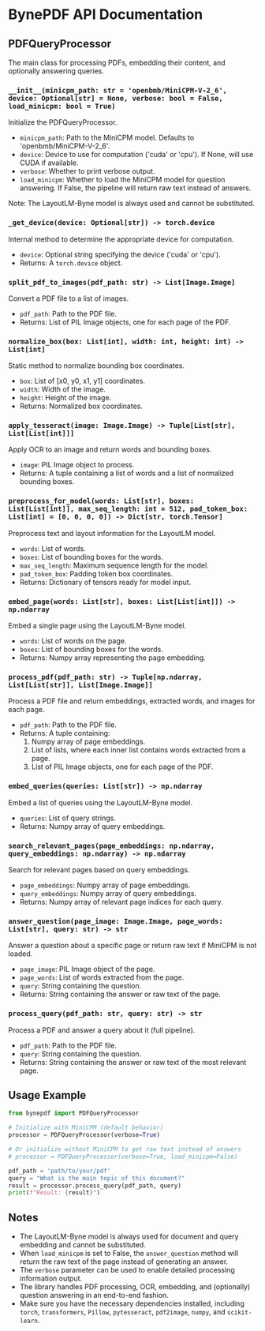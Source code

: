 # BynePDF API Documentation

## PDFQueryProcessor

The main class for processing PDFs, embedding their content, and optionally answering queries.

### `__init__(minicpm_path: str = 'openbmb/MiniCPM-V-2_6', device: Optional[str] = None, verbose: bool = False, load_minicpm: bool = True)`

Initialize the PDFQueryProcessor.

- `minicpm_path`: Path to the MiniCPM model. Defaults to 'openbmb/MiniCPM-V-2_6'.
- `device`: Device to use for computation ('cuda' or 'cpu'). If None, will use CUDA if available.
- `verbose`: Whether to print verbose output.
- `load_minicpm`: Whether to load the MiniCPM model for question answering. If False, the pipeline will return raw text instead of answers.

Note: The LayoutLM-Byne model is always used and cannot be substituted.

### `_get_device(device: Optional[str]) -> torch.device`

Internal method to determine the appropriate device for computation.

- `device`: Optional string specifying the device ('cuda' or 'cpu').
- Returns: A `torch.device` object.

### `split_pdf_to_images(pdf_path: str) -> List[Image.Image]`

Convert a PDF file to a list of images.

- `pdf_path`: Path to the PDF file.
- Returns: List of PIL Image objects, one for each page of the PDF.

### `normalize_box(box: List[int], width: int, height: int) -> List[int]`

Static method to normalize bounding box coordinates.

- `box`: List of [x0, y0, x1, y1] coordinates.
- `width`: Width of the image.
- `height`: Height of the image.
- Returns: Normalized box coordinates.

### `apply_tesseract(image: Image.Image) -> Tuple[List[str], List[List[int]]]`

Apply OCR to an image and return words and bounding boxes.

- `image`: PIL Image object to process.
- Returns: A tuple containing a list of words and a list of normalized bounding boxes.

### `preprocess_for_model(words: List[str], boxes: List[List[int]], max_seq_length: int = 512, pad_token_box: List[int] = [0, 0, 0, 0]) -> Dict[str, torch.Tensor]`

Preprocess text and layout information for the LayoutLM model.

- `words`: List of words.
- `boxes`: List of bounding boxes for the words.
- `max_seq_length`: Maximum sequence length for the model.
- `pad_token_box`: Padding token box coordinates.
- Returns: Dictionary of tensors ready for model input.

### `embed_page(words: List[str], boxes: List[List[int]]) -> np.ndarray`

Embed a single page using the LayoutLM-Byne model.

- `words`: List of words on the page.
- `boxes`: List of bounding boxes for the words.
- Returns: Numpy array representing the page embedding.

### `process_pdf(pdf_path: str) -> Tuple[np.ndarray, List[List[str]], List[Image.Image]]`

Process a PDF file and return embeddings, extracted words, and images for each page.

- `pdf_path`: Path to the PDF file.
- Returns: A tuple containing:
  1. Numpy array of page embeddings.
  2. List of lists, where each inner list contains words extracted from a page.
  3. List of PIL Image objects, one for each page of the PDF.

### `embed_queries(queries: List[str]) -> np.ndarray`

Embed a list of queries using the LayoutLM-Byne model.

- `queries`: List of query strings.
- Returns: Numpy array of query embeddings.

### `search_relevant_pages(page_embeddings: np.ndarray, query_embeddings: np.ndarray) -> np.ndarray`

Search for relevant pages based on query embeddings.

- `page_embeddings`: Numpy array of page embeddings.
- `query_embeddings`: Numpy array of query embeddings.
- Returns: Numpy array of relevant page indices for each query.

### `answer_question(page_image: Image.Image, page_words: List[str], query: str) -> str`

Answer a question about a specific page or return raw text if MiniCPM is not loaded.

- `page_image`: PIL Image object of the page.
- `page_words`: List of words extracted from the page.
- `query`: String containing the question.
- Returns: String containing the answer or raw text of the page.

### `process_query(pdf_path: str, query: str) -> str`

Process a PDF and answer a query about it (full pipeline).

- `pdf_path`: Path to the PDF file.
- `query`: String containing the question.
- Returns: String containing the answer or raw text of the most relevant page.

## Usage Example

```python
from bynepdf import PDFQueryProcessor

# Initialize with MiniCPM (default behavior)
processor = PDFQueryProcessor(verbose=True)

# Or initialize without MiniCPM to get raw text instead of answers
# processor = PDFQueryProcessor(verbose=True, load_minicpm=False)

pdf_path = 'path/to/your/pdf'
query = "What is the main topic of this document?"
result = processor.process_query(pdf_path, query)
print(f"Result: {result}")
```

## Notes

- The LayoutLM-Byne model is always used for document and query embedding and cannot be substituted.
- When `load_minicpm` is set to False, the `answer_question` method will return the raw text of the page instead of generating an answer.
- The `verbose` parameter can be used to enable detailed processing information output.
- The library handles PDF processing, OCR, embedding, and (optionally) question answering in an end-to-end fashion.
- Make sure you have the necessary dependencies installed, including `torch`, `transformers`, `Pillow`, `pytesseract`, `pdf2image`, `numpy`, and `scikit-learn`.